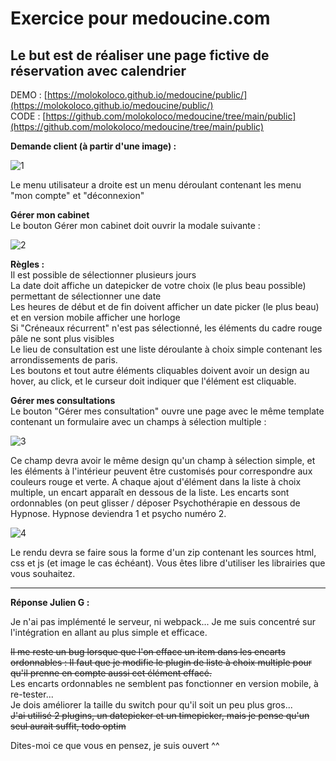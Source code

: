 
# Exercice pour medoucine.com

## Le but est de réaliser une page fictive de réservation avec calendrier  

DEMO : [https://molokoloco.github.io/medoucine/public/](https://molokoloco.github.io/medoucine/public/)  
CODE : [https://github.com/molokoloco/medoucine/tree/main/public](https://github.com/molokoloco/medoucine/tree/main/public)  

**Demande client (à partir d'une image) :**  

![1](https://molokoloco.github.io/medoucine/public/img/medoucine1.png)

Le menu utilisateur a droite est un menu déroulant contenant les menu "mon compte" et "déconnexion"

**Gérer mon cabinet**  
Le bouton Gérer mon cabinet doit ouvrir la modale suivante :

![2](https://molokoloco.github.io/medoucine/public/img/medoucine2.png)

**Règles :**  
Il est possible de sélectionner plusieurs jours  
La date doit affiche un datepicker de votre choix (le plus beau possible) permettant de sélectionner une date  
Les heures de début et de fin doivent afficher un date picker (le plus beau) et en version mobile afficher une horloge  
Si "Créneaux récurrent" n'est pas sélectionné, les éléments du cadre rouge pâle ne sont plus visibles  
Le lieu de consultation est une liste déroulante à choix simple contenant les arrondissements de paris.  
Les boutons et tout autre éléments cliquables doivent avoir un design au hover, au click, et le curseur doit indiquer que l'élément est cliquable. 

**Gérer mes consultations**  
Le bouton "Gérer mes consultation" ouvre une page avec le même template contenant un formulaire avec un champs à sélection multiple :

![3](https://molokoloco.github.io/medoucine/public/img/medoucine3.png)

Ce champ devra avoir le même design qu'un champ à sélection simple, et les éléments à l'intérieur peuvent être customisés pour correspondre aux couleurs rouge et verte.
A chaque ajout d'élément dans la liste à choix multiple, un encart apparaît en dessous de la liste. Les encarts sont ordonnables (on peut glisser / déposer Psychothérapie en dessous de Hypnose. Hypnose deviendra 1 et psycho numéro 2.

![4](https://molokoloco.github.io/medoucine/public/img/medoucine4.png)

Le rendu devra se faire sous la forme d'un zip contenant les sources html, css et js (et image le cas échéant). Vous êtes libre d'utiliser les librairies que vous souhaitez.

---

**Réponse Julien G :**  

Je n'ai pas implémenté le serveur, ni webpack...
Je me suis concentré sur l'intégration en allant au plus simple et efficace.

~~Il me reste un bug lorsque que l'on efface un item dans les encarts ordonnables :
Il faut que je modifie le plugin de liste à choix multiple pour qu'il prenne en compte aussi cet élément effacé.~~  
Les encarts ordonnables ne semblent pas fonctionner en version mobile, à re-tester...  
Je dois améliorer la taille du switch pour qu'il soit un peu plus gros...  
~~J'ai utilisé 2 plugins, un datepicker et un timepicker, mais je pense qu'un seul aurait suffit, todo optim~~

Dites-moi ce que vous en pensez, je suis ouvert ^^